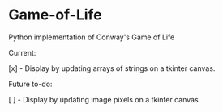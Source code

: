 
# Game-of-Life
Python implementation of Conway's Game of Life

Current:

[x] - Display by updating arrays of strings on a tkinter canvas.

Future to-do:

[ ] - Display by updating image pixels on a tkinter canvas
